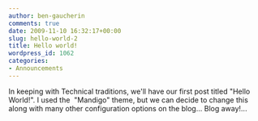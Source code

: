 ```yaml
---
author: ben-gaucherin
comments: true
date: 2009-11-10 16:32:17+00:00
slug: hello-world-2
title: Hello world!
wordpress_id: 1062
categories:
- Announcements
---
```


In keeping with Technical traditions, we'll have our first post titled "Hello World!".  I used the  "Mandigo" theme, but we can decide to change this along with many other configuration options on the blog...  Blog away!...
